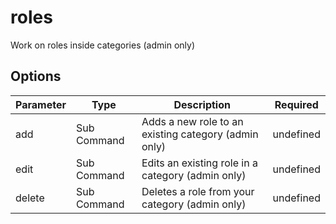 # roles

Work on roles inside categories (admin only)

## Options

|Parameter|Type|Description|Required|
|-|-|-|-|
|add|Sub Command|Adds a new role to an existing category (admin only)|undefined|
|edit|Sub Command|Edits an existing role in a category (admin only)|undefined|
|delete|Sub Command|Deletes a role from your category (admin only)|undefined|
